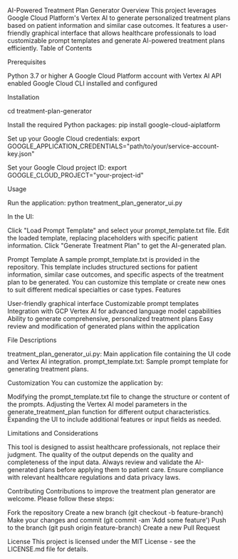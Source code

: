 AI-Powered Treatment Plan Generator
Overview
This project leverages Google Cloud Platform's Vertex AI to generate personalized treatment plans based on patient information and similar case outcomes. It features a user-friendly graphical interface that allows healthcare professionals to load customizable prompt templates and generate AI-powered treatment plans efficiently.
Table of Contents

Prerequisites

Python 3.7 or higher
A Google Cloud Platform account with Vertex AI API enabled
Google Cloud CLI installed and configured

Installation

cd treatment-plan-generator

Install the required Python packages:
pip install google-cloud-aiplatform

Set up your Google Cloud credentials:
export GOOGLE_APPLICATION_CREDENTIALS="path/to/your/service-account-key.json"

Set your Google Cloud project ID:
export GOOGLE_CLOUD_PROJECT="your-project-id"


Usage

Run the application:
python treatment_plan_generator_ui.py

In the UI:

Click "Load Prompt Template" and select your prompt_template.txt file.
Edit the loaded template, replacing placeholders with specific patient information.
Click "Generate Treatment Plan" to get the AI-generated plan.



Prompt Template
A sample prompt_template.txt is provided in the repository. This template includes structured sections for patient information, similar case outcomes, and specific aspects of the treatment plan to be generated. You can customize this template or create new ones to suit different medical specialties or case types.
Features

User-friendly graphical interface
Customizable prompt templates
Integration with GCP Vertex AI for advanced language model capabilities
Ability to generate comprehensive, personalized treatment plans
Easy review and modification of generated plans within the application

File Descriptions

treatment_plan_generator_ui.py: Main application file containing the UI code and Vertex AI integration.
prompt_template.txt: Sample prompt template for generating treatment plans.

Customization
You can customize the application by:

Modifying the prompt_template.txt file to change the structure or content of the prompts.
Adjusting the Vertex AI model parameters in the generate_treatment_plan function for different output characteristics.
Expanding the UI to include additional features or input fields as needed.

Limitations and Considerations

This tool is designed to assist healthcare professionals, not replace their judgment.
The quality of the output depends on the quality and completeness of the input data.
Always review and validate the AI-generated plans before applying them to patient care.
Ensure compliance with relevant healthcare regulations and data privacy laws.

Contributing
Contributions to improve the treatment plan generator are welcome. Please follow these steps:

Fork the repository
Create a new branch (git checkout -b feature-branch)
Make your changes and commit (git commit -am 'Add some feature')
Push to the branch (git push origin feature-branch)
Create a new Pull Request

License
This project is licensed under the MIT License - see the LICENSE.md file for details.
